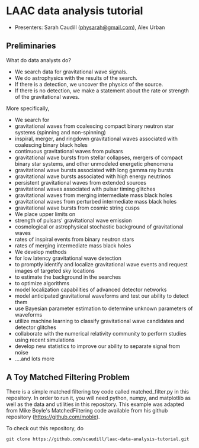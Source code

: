 # LAAC data analysis tutorial

 * Presenters: Sarah Caudill (physarah@gmail.com), Alex Urban

## Preliminaries

What do data analysts do?
 * We search data for gravitational wave signals.
 * We do astrophysics with the results of the search.
  * If there is a detection, we uncover the physics of the source.
  * If there is no detection, we make a statement about the rate or strength of the gravitational waves.

More specifically,
 * We search for
  * gravitational waves from coalescing compact binary neutron star systems (spinning and non-spinning)
  * inspiral, merger, and ringdown gravitational waves associated with coalescing binary black holes
  * continuous gravitational waves from pulsars
  * gravitational wave bursts from stellar collapses, mergers of compact binary star systems, and other unmodeled energetic phenomena
  * gravitational wave bursts associated with long gamma ray bursts
  * gravitational wave bursts associated with high energy neutrinos
  * persistent gravitational waves from extended sources
  * gravitational waves associated with pulsar timing glitches
  * gravitational waves from merging intermediate mass black holes
  * gravitational waves from perturbed intermediate mass black holes
  * gravitational wave bursts from cosmic string cusps
 * We place upper limits on
  * strength of pulsars' gravitational wave emission
  * cosmological or astrophysical stochastic background of gravitational waves
  * rates of inspiral events from binary neutron stars
  * rates of merging intermediate mass black holes
 * We develop methods
  * for low latency gravitational wave detection
  * to promptly identify and localize gravitational wave events and request images of targeted sky locations
  * to estimate the background in the searches
  * to optimize algorithms
 * model localization capabilities of advanced detector networks
 * model anticipated gravitational waveforms and test our ability to detect them
 * use Bayesian parameter estimation to determine unknown parameters of waveforms
 * utilize machine learning to classify gravitational wave candidates and detector glitches
 * collaborate with the numerical relativity community to perform studies using recent simulations
 * develop new statistics to improve our ability to separate signal from noise
 * ....and lots more

## A Toy Matched Filtering Problem

There is a simple matched filtering toy code called matched_filter.py in this repository. In order to run it, you will need python, numpy, and matplotlib as well as the data and utilities in this repository. This example was adapted from Mike Boyle's MatchedFiltering code available from his github repository (https://github.com/moble).

To check out this repository, do
```
git clone https://github.com/scaudill/laac-data-analysis-tutorial.git
```
